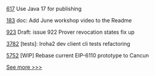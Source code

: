 
[617](https://github.com/hyperledger/fabric-gateway/pull/617) Use Java 17 for publishing

[183](https://github.com/hyperledger/bevel-operator-fabric/pull/183) doc: Add June workshop video to the Readme

[923](https://github.com/hyperledger/aries-vcx/pull/923) Draft: issue 922 Prover revocation states fix up

[3782](https://github.com/hyperledger/iroha/pull/3782) [tests]: Iroha2 dev client cli tests refactoring

[5752](https://github.com/hyperledger/besu/pull/5752) [WIP] Rebase current EIP-6110 prototype to Cancun


[See more >>>](https://start-here.hyperledger.org/pull-requests)
